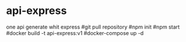 # api-express
one api generate whit express
#git pull repository
#npm init
#npm start
#docker build -t api-express:v1
#docker-compose up -d
